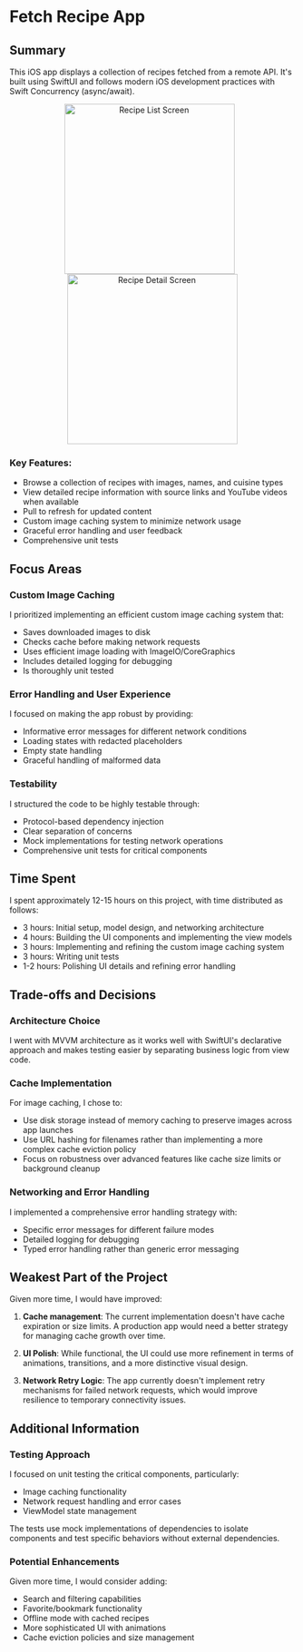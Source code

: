 # Fetch Recipe App

## Summary

This iOS app displays a collection of recipes fetched from a remote API. It's built using SwiftUI and follows modern iOS development practices with Swift Concurrency (async/await).

<p align="center">
  <img src="fetch_assessment/Screenshots/results1.png" width="300" alt="Recipe List Screen" style="margin-right: 10px;"/>
  <img src="fetch_assessment/Screenshots/details1.png" width="300" alt="Recipe Detail Screen"/>
</p>

### Key Features:
- Browse a collection of recipes with images, names, and cuisine types
- View detailed recipe information with source links and YouTube videos when available
- Pull to refresh for updated content
- Custom image caching system to minimize network usage
- Graceful error handling and user feedback
- Comprehensive unit tests

## Focus Areas

### Custom Image Caching
I prioritized implementing an efficient custom image caching system that:
- Saves downloaded images to disk
- Checks cache before making network requests
- Uses efficient image loading with ImageIO/CoreGraphics
- Includes detailed logging for debugging
- Is thoroughly unit tested

### Error Handling and User Experience
I focused on making the app robust by providing:
- Informative error messages for different network conditions
- Loading states with redacted placeholders
- Empty state handling
- Graceful handling of malformed data

### Testability
I structured the code to be highly testable through:
- Protocol-based dependency injection
- Clear separation of concerns
- Mock implementations for testing network operations
- Comprehensive unit tests for critical components

## Time Spent

I spent approximately 12-15 hours on this project, with time distributed as follows:
- 3 hours: Initial setup, model design, and networking architecture
- 4 hours: Building the UI components and implementing the view models
- 3 hours: Implementing and refining the custom image caching system
- 3 hours: Writing unit tests
- 1-2 hours: Polishing UI details and refining error handling

## Trade-offs and Decisions

### Architecture Choice
I went with MVVM architecture as it works well with SwiftUI's declarative approach and makes testing easier by separating business logic from view code.

### Cache Implementation
For image caching, I chose to:
- Use disk storage instead of memory caching to preserve images across app launches
- Use URL hashing for filenames rather than implementing a more complex cache eviction policy
- Focus on robustness over advanced features like cache size limits or background cleanup

### Networking and Error Handling
I implemented a comprehensive error handling strategy with:
- Specific error messages for different failure modes
- Detailed logging for debugging
- Typed error handling rather than generic error messaging

## Weakest Part of the Project

Given more time, I would have improved:

1. **Cache management**: The current implementation doesn't have cache expiration or size limits. A production app would need a better strategy for managing cache growth over time.

2. **UI Polish**: While functional, the UI could use more refinement in terms of animations, transitions, and a more distinctive visual design.

3. **Network Retry Logic**: The app currently doesn't implement retry mechanisms for failed network requests, which would improve resilience to temporary connectivity issues.

## Additional Information

### Testing Approach
I focused on unit testing the critical components, particularly:
- Image caching functionality
- Network request handling and error cases
- ViewModel state management

The tests use mock implementations of dependencies to isolate components and test specific behaviors without external dependencies.

### Potential Enhancements
Given more time, I would consider adding:
- Search and filtering capabilities
- Favorite/bookmark functionality
- Offline mode with cached recipes
- More sophisticated UI with animations
- Cache eviction policies and size management
